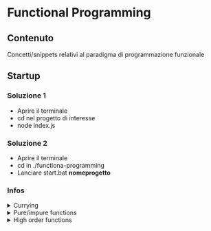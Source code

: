 # Functional Programming

## Contenuto

Concetti/snippets relativi al paradigma di programmazione funzionale

## Startup

### Soluzione 1

* Aprire il terminale
* cd nel progetto di interesse
* node index.js

### Soluzione 2

* Aprire il terminale
* cd in ./functiona-programming
* Lanciare start.bat **nomeprogetto**

### Infos

<details>
    <summary>Currying</summary>
        <p>
            Decomporre una funzione di arietà [1] <i>n</i> in un sequenza di <i>n</i> funzioni
        </p>
        <p>
            Data una funzione invocabile nel seguente modo: <strong>f(a, b, c)</strong>. Tramite questa tecnica è possibile trasformarla in una serie di funzioni invocabili nella forma <strong>f(a)(b)(c)</strong>
        </p>
        <p>Permette di eseguire applicazioni parziali di funzioni molto facilmente</p>
        <p>
            Trova applicazione anche in altri linguaggi di programmazione, non è limitata al solo Javascript
        </p>
        <p>
        <p><strong><a href="https://lodash.com/docs/4.17.15#curry">Lodash</a></strong> ne possiede un'implementazione</p>
        <hr>
        <p>[1] Numero di argomenti in input alla funzione</p>
</details>

<details>
    <summary>Pure/impure functions</summary>
        <p>
            Una funzione si dice <strong>pura</strong> quando:
            <ul>
                <li>Dato lo stesso input, produce sempre lo stesso output. Ovvero ha un output predicibile</li>
                <li>La sua invocazione non produce effetti secondari</li>
            </ul>
        </p>
        <p>
            In maniera complementare una funzione si dice <strong>impura</strong> quando:
            <ul>
                <li>Dato lo stesso input, può produrre output differenti. Ovvera ha un output che può essere definito non deterministico</li>
                <li>La sua invocazione produce effetti secondari, come la modifica dello stato di oggetti che si trovano al di fuori del suo scope</li>
            </ul>
        </p>
        <p>
            Le funzioni pure sono il fondamento del paradigma di programmazione funzionale.
        </p>
        <p>
            Le funzioni pure sono per definizione, più usabili (perchè agnostiche rispetto al contesto), più testabili e facilmente rifattorizzabili
        </p>
        <p>
</details>

<details>
    <summary>High order functions</summary>
        <p>
            Una funzione <strong>di ordine superiore</strong> è una funzione che prendi in input o restiuisce in output una funzione
        </p>
        <p>
            La funzione passata in input è chiamata anche <strong>callback</strong>
        </p>
        <p>
            Esempi di funzioni di ordine superiore built-in (ovvero messe a disposizione direttamente dallla specifica javascript, senza ulteriori dipendenze) sono le funzioni legate agli array come: map, filter, reduce, sort, foreach...
        </p>
        <p>
            Permettono di scrivere codice più elegante e di spezzettarne meglio la logica, prestandosi bene alla <strong>composition</strong>
        </p>
        <p>
</details>
